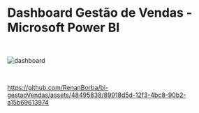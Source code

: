 # Dashboard Gestão de Vendas - Microsoft Power BI
<br>

![dashboard](https://github.com/RenanBorba/bi-gestaoVendas/assets/48495838/4a60a9d8-fb72-4d94-bfbe-41c0003a96b0)

<br>

https://github.com/RenanBorba/bi-gestaoVendas/assets/48495838/89918d5d-12f3-4bc8-90b2-a15b69613974

